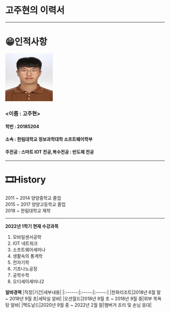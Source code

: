 # 고주현의 이력서
-------------------------
# 😁인적사항
<img src = KakaoTalk_20200820_134435662.jpg height = 150 width = 150>

### <이름 : 고주현>   
#### 학번 : 20185204   
#### 소속 : 한림대학교 정보과학대학 소프트웨어학부   
#### 주전공 : 스마트 IOT 전공,복수전공 : 반도체 전공    

----------------------------
# 🎞History
2011 ~ 2014 양양중학교 졸업   
2015 ~ 2017 양양고등학교 졸업   
2018 ~      한림대학교 재학

-----------------------------
**2022년 1학기 현재 수강과목**
1. 모바일센서공학
2. IOT 네트워크
3. 소프트웨어세미나
4. 생활속의 통계학
5. 전자기학
6. 기초나노공정
7. 공학수학
8. 오디세이세미나2

**알바경력**
|직장|기간|세부내용|
|:------:|:-----:|:-----:|
|한화리조트|2018년 6월 말 ~ 2018년 9월 초|세탁실 알바|
|오션월드|2018년 9월 초 ~ 2018년 9월 중|외부 목욕탕 알바|
|맥도날드|2020년 9월 중 ~ 2022년 2월 말|햄버거 조리 및 손님 응대|
